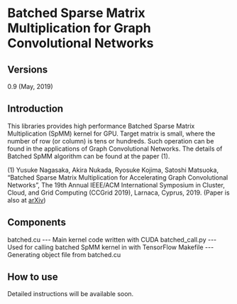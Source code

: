Batched Sparse Matrix Multiplication for Graph Convolutional Networks
===

## Versions
0.9 (May, 2019)

## Introduction
This libraries provides high performance Batched Sparse Matrix Multiplication (SpMM) kernel for GPU. Target matrix is small, where the number of row (or column) is tens or hundreds. Such operation can be found in the applications of Graph Convolutional Networks.
The details of Batched SpMM algorithm can be found at the paper (1).

(1) Yusuke Nagasaka, Akira Nukada, Ryosuke Kojima, Satoshi Matsuoka, “Batched Sparse Matrix Multiplication for Accelerating Graph Convolutional Networks”, The 19th Annual IEEE/ACM International Symposium in Cluster, Cloud, and Grid Computing (CCGrid 2019), Larnaca, Cyprus, 2019. (Paper is also at [arXiv](https://arxiv.org/abs/1903.11409))

## Components
batched.cu --- Main kernel code written with CUDA
batched_call.py --- Used for calling batched SpMM kernel in with TensorFlow
Makefile --- Generating object file from batched.cu

## How to use
Detailed instructions will be available soon.
